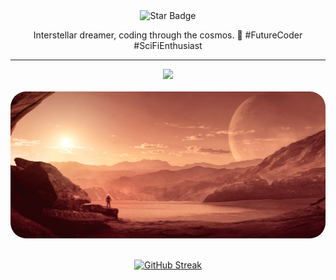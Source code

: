 <div align="center">
<img src="https://img.shields.io/static/v1?label=%F0%9F%8C%9F&message=Let's%20Make%20It%20Work!&style=style=flat&color=8A2BE2" alt="Star Badge"/>
<!-- <br> -->
<br>
  
<p align="center">
  Interstellar dreamer, coding through the cosmos. 🌌 #FutureCoder #SciFiEnthusiast
</p>

<hr/>

<div align="center">
  <a href="https://github.com/ayeshanweerasuriya">
    <img src="https://skillicons.dev/icons?i=js,html,css,androidstudio,c,cs,discord,figma,git,github,ai,java,kotlin,linkedin,mysql,nodejs,ps,php,postman,pr,py,react,stackoverflow,twitter,visualstudio,vscode,codepen,blender,vue,wordpress" />
  </a>
</div>

<br>

<div align="center">
  <img src="assets/wallpaper.jpg" alt="Wallpaper" style="width: 835px; border-radius: 25px;">
</div>

<br>

<p align="center">
<a href="https://github.com/ayeshanweerasuriya"><img src="https://streak-stats.demolab.com?user=ayeshanweerasuriya&theme=highcontrast&hide_border=true&border_radius=20&date_format=j%20M%5B%20Y%5D&card_width=835" alt="GitHub Streak" /></a>
</p>
